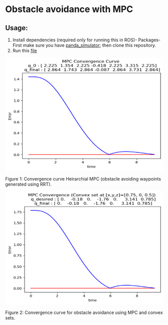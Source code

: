 # Obstacle avoidance with MPC

## Usage:
1) Install dependencies (required only for running this in ROS)-
Packages- First make sure you have [panda_simulator](https://github.com/justagist/panda_simulator/tree/noetic-devel); then clone this repository. 
2) Run this [file](/lib/convex_set/final_project.ipynb)

<!-- ![rrt_algo](imgs/rrt_algo.png) -->


<img src=imgs/convergence.png height="360" width="640" > <p></p>
Figure 1: Convergence curve Heirarchial MPC (obstacle avoiding waypoints generated using RRT).


<img src=imgs/convergence_convex_set.png height="360" width="640" > <p></p>
Figure 2: Convergence curve for obstacle avoidance using MPC and convex sets.